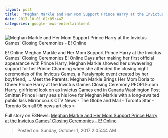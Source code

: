 ```yaml
---
layout: post
title:  "Meghan Markle and Her Mom Support Prince Harry at the Invictus Games' Closing Ceremonies - E! Online"
date: 2017-10-01 02:05:44Z
categories: google-news-entertaintment
---
```


![Meghan Markle and Her Mom Support Prince Harry at the Invictus Games' Closing Ceremonies - E! Online](http://akns-images.eonline.com/eol_images/Entire_Site/2017830/rs_600x600-170930193621-600.prince-harry-meghan-markle-invictus-closing.ct.093017.jpg?downsize=450:*&crop=450:350;left,top)

E! Online Meghan Markle and Her Mom Support Prince Harry at the Invictus Games' Closing Ceremonies E! Online Days after making her first official appearance with Prince Harry, Meghan Markle showed her unwavering support for her Prince Charming when she attended the closing night ceremonies of the Invictus Games, a Paralympic event created by her boyfriend, ... Meet the Parents: Meghan Markle Brings Her Mom Doria to Cheer Prince Harry at the Invictus Games Closing Ceremony PEOPLE.com Harry, girlfriend look on as Invictus Games end in Canada Washington Post Smitten Prince Harry seals his love for Meghan Markle with a long-awaited public kiss Mirror.co.uk CTV News - The Globe and Mail - Toronto Star - Toronto Sun all 95 news articles »


Full story on F3News: [Meghan Markle and Her Mom Support Prince Harry at the Invictus Games' Closing Ceremonies - E! Online](http://www.f3nws.com/n/KJXvjE)

> Posted on: Sunday, October 1, 2017 2:05:44 AM
